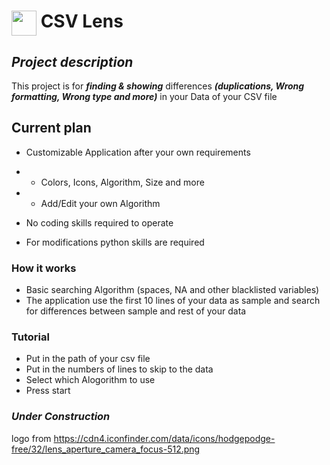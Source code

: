 # <img src="https://cdn4.iconfinder.com/data/icons/hodgepodge-free/32/lens_aperture_camera_focus-512.png" height=40 align=top> CSV Lens

## ***Project description***

This project is for ***finding & showing*** differences ***(duplications, Wrong formatting, Wrong type and more)*** in your Data of your CSV file

## Current plan 

* Customizable Application after your own requirements

* * Colors, Icons, Algorithm, Size and more

* * Add/Edit your own Algorithm

* No coding skills required to operate

* For modifications python skills are required

### How it works

* Basic searching Algorithm (spaces, NA and other blacklisted variables)
* The application use the first 10 lines of your data as sample and search for differences between sample and rest of your data

### Tutorial

* Put in the path of your csv file
* Put in the numbers of lines to skip to the data
* Select which Alogorithm to use
* Press start

### *Under Construction*

logo from https://cdn4.iconfinder.com/data/icons/hodgepodge-free/32/lens_aperture_camera_focus-512.png
